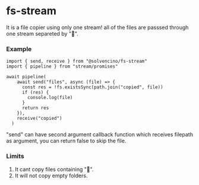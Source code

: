 # fs-stream

It is a file copier using only one stream!
all of the files are passsed through one stream separeted by "𐞙".

### Example

```
import { send, receive } from "@solvencino/fs-stream"
import { pipeline } from "stream/promises"

await pipeline(
    await send("files", async (file) => {
      const res = !fs.existsSync(path.join("copied", file))
      if (res) {
        console.log(file)
      }
      return res
    }),
    receive("copied")
  )
```

"send" can have second argument callback function which receives filepath as argument, you can return false to skip the file.

### Limits

1. It cant copy files containing "𐞙".
2. It will not copy empty folders.
